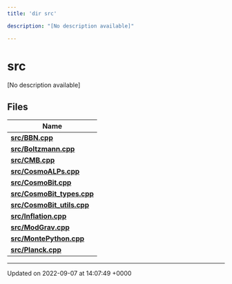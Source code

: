 ```yaml
---
title: 'dir src'

description: "[No description available]"

---
```


# src

[No description available]

## Files

| Name           |
| -------------- |
| **[src/BBN.cpp](/documentation/code/files/bbn_8cpp/#file-bbncpp)**  |
| **[src/Boltzmann.cpp](/documentation/code/files/boltzmann_8cpp/#file-boltzmanncpp)**  |
| **[src/CMB.cpp](/documentation/code/files/cmb_8cpp/#file-cmbcpp)**  |
| **[src/CosmoALPs.cpp](/documentation/code/files/cosmoalps_8cpp/#file-cosmoalpscpp)**  |
| **[src/CosmoBit.cpp](/documentation/code/files/cosmobit_8cpp/#file-cosmobitcpp)**  |
| **[src/CosmoBit_types.cpp](/documentation/code/files/cosmobit__types_8cpp/#file-cosmobit-typescpp)**  |
| **[src/CosmoBit_utils.cpp](/documentation/code/files/cosmobit__utils_8cpp/#file-cosmobit-utilscpp)**  |
| **[src/Inflation.cpp](/documentation/code/files/inflation_8cpp/#file-inflationcpp)**  |
| **[src/ModGrav.cpp](/documentation/code/files/modgrav_8cpp/#file-modgravcpp)**  |
| **[src/MontePython.cpp](/documentation/code/files/montepython_8cpp/#file-montepythoncpp)**  |
| **[src/Planck.cpp](/documentation/code/files/planck_8cpp/#file-planckcpp)**  |






-------------------------------

Updated on 2022-09-07 at 14:07:49 +0000

